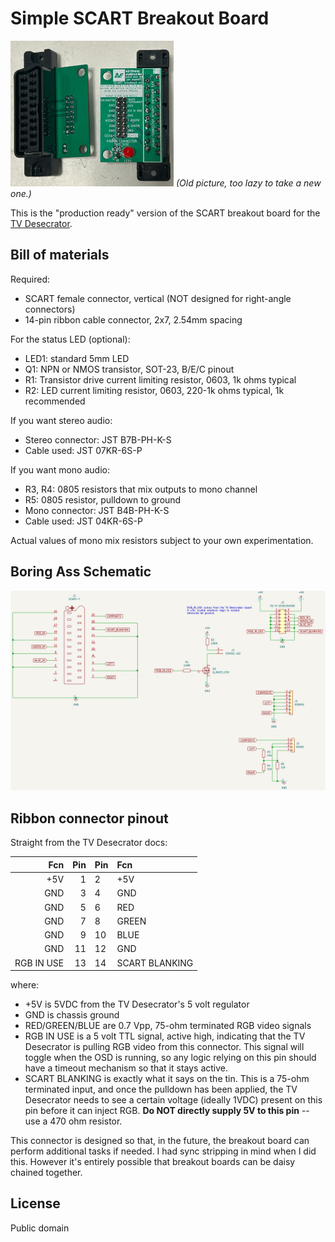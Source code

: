 # Simple SCART Breakout Board

![](balls.jpeg)
*(Old picture, too lazy to take a new one.)*

This is the "production ready" version of the SCART breakout board for the [TV Desecrator](https://github.com/wurthless-elektroniks/tv-desecrator/).

## Bill of materials

Required:
* SCART female connector, vertical (NOT designed for right-angle connectors)
* 14-pin ribbon cable connector, 2x7, 2.54mm spacing

For the status LED (optional):
* LED1: standard 5mm LED
* Q1: NPN or NMOS transistor, SOT-23, B/E/C pinout
* R1: Transistor drive current limiting resistor, 0603, 1k ohms typical
* R2: LED current limiting resistor, 0603, 220-1k ohms typical, 1k recommended

If you want stereo audio:
* Stereo connector: JST B7B-PH-K-S
* Cable used: JST 07KR-6S-P

If you want mono audio:
* R3, R4: 0805 resistors that mix outputs to mono channel
* R5: 0805 resistor, pulldown to ground
* Mono connector: JST B4B-PH-K-S
* Cable used: JST 04KR-6S-P

Actual values of mono mix resistors subject to your own experimentation.

## Boring Ass Schematic

![](boring.png)

## Ribbon connector pinout

Straight from the TV Desecrator docs:

| Fcn        | Pin | Pin | Fcn            |
| ---------: | --: | :-- | :------------- |
|        +5V |   1 | 2   | +5V            |
|        GND |   3 | 4   | GND            |
|        GND |   5 | 6   | RED            |
|        GND |   7 | 8   | GREEN          |
|        GND |   9 | 10  | BLUE           |
|        GND |  11 | 12  | GND            |
| RGB IN USE |  13 | 14  | SCART BLANKING |

where:

* +5V is 5VDC from the TV Desecrator's 5 volt regulator
* GND is chassis ground
* RED/GREEN/BLUE are 0.7 Vpp, 75-ohm terminated RGB video signals
* RGB IN USE is a 5 volt TTL signal, active high, indicating that the TV Desecrator is pulling RGB video from this connector. This signal will
  toggle when the OSD is running, so any logic relying on this pin should have a timeout mechanism so that it stays active.
* SCART BLANKING is exactly what it says on the tin. This is a 75-ohm terminated input, and once the pulldown has been applied, the TV Desecrator
  needs to see a certain voltage (ideally 1VDC) present on this pin before it can inject RGB. **Do NOT directly supply 5V to this pin** -- use a 470 ohm
  resistor.

This connector is designed so that, in the future, the breakout board can perform additional tasks if needed. I had sync stripping in
mind when I did this. However it's entirely possible that breakout boards can be daisy chained together.

## License

Public domain
